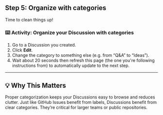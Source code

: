 <!--
  <<< Author notes: Step 5 >>>
  Start this step by acknowledging the previous step.
  Define terms and link to docs.github.com.
-->

## Step 5: Organize with categories

Time to clean things up!

### :keyboard: Activity: Organize your Discussion with categories

1. Go to a Discussion you created.
2. Click **Edit**.
3. Change the category to something else (e.g. from “Q&A” to “Ideas”).
4. Wait about 20 seconds then refresh this page (the one you're following instructions from) to automatically update to the next step.

---

## 💡 Why This Matters

Proper categorization keeps your Discussions easy to browse and reduces clutter. Just like GitHub Issues benefit from labels, Discussions benefit from clear categories. They’re critical for larger teams or public repositories.

